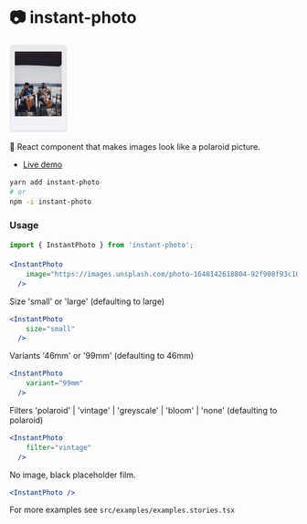 
# 📷 instant-photo

<img src="./images/example-46mm.png" alt="Example screenshot" width="20%"/>

📸 React component that makes images look like a polaroid picture.

- [Live demo](https://instant-photo.pages.dev/)


```bash
yarn add instant-photo
# or
npm -i instant-photo
```

### Usage

```jsx
import { InstantPhoto } from 'instant-photo';

<InstantPhoto
    image="https://images.unsplash.com/photo-1648142618804-92f908f93c10"
  />
```

Size 'small' or 'large' (defaulting to large)

```jsx
<InstantPhoto
    size="small"
  />
```

Variants '46mm' or '99mm' (defaulting to 46mm)

```jsx
<InstantPhoto
    variant="99mm"
  />
```

Filters 'polaroid' | 'vintage' | 'greyscale' | 'bloom' | 'none' (defaulting to polaroid)

```jsx
<InstantPhoto
    filter="vintage"
  />
```

No image, black placeholder film.

```jsx
<InstantPhoto />
```

For more examples see `src/examples/examples.stories.tsx`
